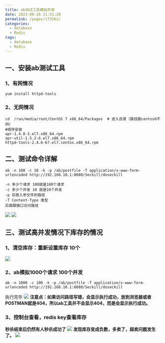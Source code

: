 ```yaml
---
title: ab测试工具模拟并发
date: 2023-08-26 21:51:28
permalink: /pages/1f3261/
categories:
  - database
  - Redis
tags:
  - database
  - Redis
---
```

## 一、安装ab测试工具
### 1、有网情况
```shell
yum install httpd-tools
```
### 2、无网情况
```shell
cd  /run/media/root/CentOS 7 x86_64/Packages  # 进入目录（路径跟centos6不同）
#顺序安装
apr-1.4.8-3.el7.x86_64.rpm
apr-util-1.5.2-6.el7.x86_64.rpm
httpd-tools-2.4.6-67.el7.centos.x86_64.rpm  
```
## 二、测试命令详解
```shell
ab -n 100 -c 10 -k -p /ab/postfile -T application/x-www-form-urlencoded http://192.168.10.1:8080/Seckill/doseckill
```
```shell
-n 多少个请求 100就是100个请求
-c 多少个并发 10 就是10个并发
-p 存放入参文件的路径
-T Content-Type 类型
后面跟接口访问路径
```
![](https://raw.gitmirror.com/KwFruit/basic-picture-service/note-v1.0.0//img/202308262220004.png)
![](https://raw.gitmirror.com/KwFruit/basic-picture-service/note-v1.0.0//img/202308262220779.png)

## 三、测试高并发情况下库存的情况
### 1、清空库存：重新设置库存 10个
![](https://raw.gitmirror.com/KwFruit/basic-picture-service/note-v1.0.0//img/202308262220743.png)
### 2、ab模拟1000个请求 100个并发
```shell
ab -n 1000 -c 100 -k -p /ab/postfile -T application/x-www-form-urlencoded http://192.168.10.1:8080/Seckill/doseckill
```
执行完毕
![](https://raw.gitmirror.com/KwFruit/basic-picture-service/note-v1.0.0//img/202308262221330.png)
**注意点：如果访问路径写错，会显示执行成功，放到浏览器或者POSTMAN就是404，所以ab工具并不会显示404，而是会显示执行成功。**

### 3、控制台查看，redis  key查看库存
**秒杀结束后仍然有人秒杀成功了**
![](https://raw.gitmirror.com/KwFruit/basic-picture-service/note-v1.0.0//img/202308262221864.png)
**发现库存变成负数，多卖了，超卖问题发生了。**
![](https://raw.gitmirror.com/KwFruit/basic-picture-service/note-v1.0.0//img/202308262222425.png)
